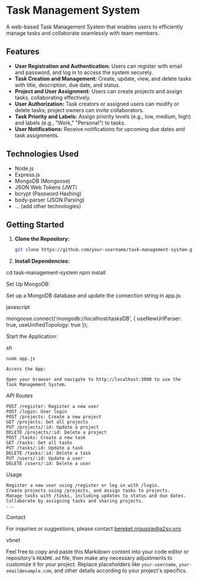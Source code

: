 # Task Management System

A web-based Task Management System that enables users to efficiently manage tasks and collaborate seamlessly with team members.

## Features

- **User Registration and Authentication:** Users can register with email and password, and log in to access the system securely.
- **Task Creation and Management:** Create, update, view, and delete tasks with title, description, due date, and status.
- **Project and User Assignment:** Users can create projects and assign tasks, collaborating effectively.
- **User Authorization:** Task creators or assigned users can modify or delete tasks; project owners can invite collaborators.
- **Task Priority and Labels:** Assign priority levels (e.g., low, medium, high) and labels (e.g., "Work," "Personal") to tasks.
- **User Notifications:** Receive notifications for upcoming due dates and task assignments.

## Technologies Used

- Node.js
- Express.js
- MongoDB (Mongoose)
- JSON Web Tokens (JWT)
- bcrypt (Password Hashing)
- body-parser (JSON Parsing)
- ... (add other technologies)

## Getting Started

1. **Clone the Repository:**

   ```sh
   git clone https://github.com/your-username/task-management-system.git

2. **Install Dependencies:**

cd task-management-system
npm install

Set Up MongoDB:

Set up a MongoDB database and update the connection string in app.js:

javascript

mongoose.connect('mongodb://localhost/tasksDB', {
  useNewUrlParser: true,
  useUnifiedTopology: true
});

Start the Application:

sh

    node app.js

    Access the App:

    Open your browser and navigate to http://localhost:3000 to use the Task Management System.

API Routes

    POST /register: Register a new user
    POST /login: User login
    POST /projects: Create a new project
    GET /projects: Get all projects
    PUT /projects/:id: Update a project
    DELETE /projects/:id: Delete a project
    POST /tasks: Create a new task
    GET /tasks: Get all tasks
    PUT /tasks/:id: Update a task
    DELETE /tasks/:id: Delete a task
    PUT /users/:id: Update a user
    DELETE /users/:id: Delete a user

Usage

    Register a new user using /register or log in with /login.
    Create projects using /projects, and assign tasks to projects.
    Manage tasks with /tasks, including updates to status and due dates.
    Collaborate by assigning tasks and sharing projects.
    ...

Contact

For inquiries or suggestions, please contact 
bereket.nigussie@a2sv.org.

vbnet


Feel free to copy and paste this Markdown content into your code editor or repository's `README.md` file, then make any necessary adjustments to customize it for your project. Replace placeholders like `your-username`, `your-email@example.com`, and other details according to your project's specifics.

